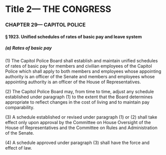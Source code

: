 
# Title 2— THE CONGRESS
### CHAPTER 29— CAPITOL POLICE
#### § 1923. Unified schedules of rates of basic pay and leave system
##### (a) Rates of basic pay

(1) The Capitol Police Board shall establish and maintain unified schedules of rates of basic pay for members and civilian employees of the Capitol Police which shall apply to both members and employees whose appointing authority is an officer of the Senate and members and employees whose appointing authority is an officer of the House of Representatives.

(2) The Capitol Police Board may, from time to time, adjust any schedule established under paragraph (1) to the extent that the Board determines appropriate to reflect changes in the cost of living and to maintain pay comparability.

(3) A schedule established or revised under paragraph (1) or (2) shall take effect only upon approval by the Committee on House Oversight of the House of Representatives and the Committee on Rules and Administration of the Senate.

(4) A schedule approved under paragraph (3) shall have the force and effect of law.
